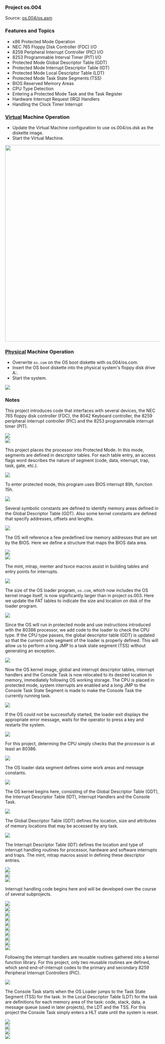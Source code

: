 ### Project os.004
Source: [os.004/os.asm](../os.004/os.asm)

### Features and Topics
- x86 Protected Mode Operation
- NEC 765 Floppy Disk Controller (FDC) I/O
- 8259 Peripheral Interrupt Controller (PIC) I/O
- 8253 Programmable Interval Timer (PIT) I/O
- Protected Mode Global Descriptor Table (GDT)
- Protected Mode Interrupt Descriptor Table (IDT)
- Protected Mode Local Descriptor Table (LDT)
- Protected Mode Task State Segments (TSS)
- BIOS Reserved Memory Areas
- CPU Type Detection
- Entering a Protected Mode Task and the Task Register
- Hardware Interrupt Request (IRQ) Handlers
- Handling the Clock Timer Interrupt

### [Virtual](VIRTUAL.md) Machine Operation
- Update the Virtual Machine configuration to use os.004/os.dsk as the diskette image.
- Start the Virtual Machine.

<img src="../images/os004_VirtualBox_001.PNG" width="640"/>

### [Physical](PHYSICAL.md) Machine Operation
- Overwrite ```os.com``` on the OS boot diskette with os.004/os.com.
- Insert the OS boot diskette into the physical system's floppy disk drive A:.
- Start the system.

<img src="../images/os004_Boot_001.jpg"/>

### Notes

This project introduces code that interfaces with several devices, the NEC 765 floppy disk controller (FDC), the 8042 Keyboard controller, the 8259 peripheral interrupt controller (PIC) and the 8253 programmable interrupt timer (PIT).

<img src="../images/os004_listing_127.PNG"/><br>
<img src="../images/os004_listing_159.PNG"/>

This project places the processor into Protected Mode. In this mode, segments are defined in descriptor tables. For each table entry, an access flags word describes the nature of segment (code, data, interrupt, trap, task, gate, etc.).

<img src="../images/os004_listing_214.PNG"/>

To enter protected mode, this program uses BIOS interrupt 89h, function 15h.

<img src="../images/os004_listing_243.PNG"/>

Several symbolic constants are defined to identify memory areas defined in the Global Descriptor Table (GDT). Also some kernel constants are defined that specify addresses, offsets and lengths.

<img src="../images/os004_listing_294.PNG"/>

The OS will reference a few predefined low memory addresses that are set by the BIOS. Here we define a structure that maps the BIOS data area.

<img src="../images/os004_listing_311.PNG"/><br>
<img src="../images/os004_listing_369.PNG"/>

The mint, mtrap, menter and tsvce macros assist in building tables and entry points for interrupts.

<img src="../images/os004_listing_427.PNG"/>

The size of the OS loader program, ```os.com```, which now includes the OS kernel image itself, is now significantly larger than in project os.003. Here we update the FAT tables to indicate the size and location on disk of the loader program.

<img src="../images/os004_listing_977.PNG"/>

Since the OS will run in protected mode and use instructions introduced with the 80386 processor, we add code to the loader to check the CPU type. If the CPU type passes, the global descriptor table (GDT) is updated so that the current code segment of the loader is properly defined. This will allow us to perform a long JMP to a task state segment (TSS) without generating an exception.

<img src="../images/os004_listing_1083.PNG"/>

Now the OS kernel image, global and interrupt descriptor tables, interrupt handlers and the Console Task is now relocated to its desired location in memory, immediately following OS working storage. The CPU is placed in protected mode, system interrupts are enabled and a long JMP to the Console Task State Segment is made to make the Console Task the currently running task.

<img src="../images/os004_listing_1132.PNG"/>

If the OS could not be successfully started, the loader exit displays the appropriate error message, waits for the operator to press a key and restarts the system.

<img src="../images/os004_listing_1171.PNG"/>

For this project, determing the CPU simply checks that the processor is at least an 80386.

<img src="../images/os004_listing_1205.PNG"/>

The OS loader data segment defines some work areas and message constants.

<img src="../images/os004_listing_1265.PNG"/>

The OS kernel begins here, consisting of the Global Descriptor Table (GDT), the Interrupt Descriptor Table (IDT), Interrupt Handlers and the Console Task.

<img src="../images/os004_listing_1285.PNG"/>

The Global Descriptor Table (GDT) defines the location, size and attributes of memory locations that may be accessed by any task.

<img src="../images/os004_listing_1341.PNG"/>

The Interrupt Descriptor Table (IDT) defines the location and type of interrupt handling routines for processor, hardware and software interrupts and traps. The mint, mtrap macros assist in defining these descriptor entries.

<img src="../images/os004_listing_1357.PNG"/><br>
<img src="../images/os004_listing_1391.PNG"/><br>
<img src="../images/os004_listing_1410.PNG"/>

Interrupt handling code begins here and will be developed over the course of several subprojects.

<img src="../images/os004_listing_1429.PNG"/><br>
<img src="../images/os004_listing_1481.PNG"/><br>
<img src="../images/os004_listing_1530.PNG"/><br>
<img src="../images/os004_listing_1579.PNG"/><br>
<img src="../images/os004_listing_1628.PNG"/><br>
<img src="../images/os004_listing_1677.PNG"/><br>
<img src="../images/os004_listing_1730.PNG"/><br>
<img src="../images/os004_listing_1778.PNG"/><br>
<img src="../images/os004_listing_1828.PNG"/><br>
<img src="../images/os004_listing_1876.PNG"/>

Following the interrupt handlers are reusable routines gathered into a kernel function library. For this project, only two reusable routines are defined, which send end-of-interrupt codes to the primary and secondary 8259 Peripheral Interrupt Controllers (PIC).

<img src="../images/os004_listing_1903.PNG"/>

The Console Task starts when the OS Loader jumps to the Task State Segment (TSS) for the task. In the Local Descriptor Table (LDT) for the task are definitions for each memory area of the task: code, stack, data, a message queue (used in later projects), the LDT and the TSS. For this project the Console Task simply enters a HLT state until the system is reset.

<img src="../images/os004_listing_1944.PNG"/><br>
<img src="../images/os004_listing_1979.PNG"/><br>
<img src="../images/os004_listing_2028.PNG"/><br>
<img src="../images/os004_listing_2068.PNG"/>
